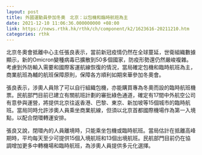 ```yaml
---
layout: post
title: 外國運動員參加冬奧　北京：以包機和臨時航班為主
date: 2021-12-10 11:06:36.000000000 +08:00
link: https://news.rthk.hk/rthk/ch/component/k2/1623616-20211210.htm
categories: rthk
---
```


北京冬奧會抵離中心主任張良表示，當前新冠疫情仍然在全球蔓延，世衛組織數據顯示，新的Omicron變種病毒已擴散到50多個國家，防疫形勢還仍然嚴峻複雜。考慮到外防輸入需要和國際客運航線恢復的情況，當局確定包機和臨時航班為主，商業航班為輔的航班保障原則，保障各方順利如期來華參加冬奧會。

張良表示，涉奧人員除了可以自行組織包機，亦能購買專為冬奧而設的臨時航班機票。民航部門目前已建立有關航班計劃的審批綠色通道，確定有17間中外航空公司有意參與運營，將提供北京往返香港、巴黎、東京、新加坡等15個城市的臨時航班。當局同時允許涉奧人員乘坐商業航線，但須以北京首都國際機場作為第一入境點，以配合閉環轉運安排。

張良又說，閉環內的人員離境時，只能乘坐包機或臨時航班。當局估計在抵離高峰期時，平均每天至少可提供15個入境航班和13個出境航班。民航部門目前仍在協調增加更多中轉機場和臨時航班，為涉奧人員提供多元化選擇。
